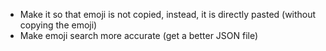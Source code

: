 - Make it so that emoji is not copied, instead, it is directly pasted (without copying the emoji)
- Make emoji search more accurate (get a better JSON file)
